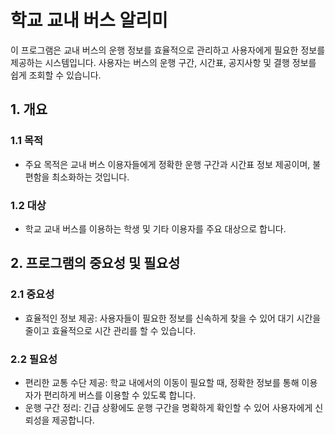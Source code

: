 # 학교 교내 버스 알리미
이 프로그램은 교내 버스의 운행 정보를 효율적으로 관리하고 사용자에게 필요한 정보를 제공하는 시스템입니다. 사용자는 버스의 운행 구간, 시간표, 공지사항 및 결행 정보를 쉽게 조회할 수 있습니다.

## 1. 개요
### 1.1 목적
* 주요 목적은 교내 버스 이용자들에게 정확한 운행 구간과 시간표 정보 제공이며, 불편함을 최소화하는 것입니다.
### 1.2 대상
* 학교 교내 버스를 이용하는 학생 및 기타 이용자를 주요 대상으로 합니다.

## 2. 프로그램의 중요성 및 필요성
### 2.1 중요성
* 효율적인 정보 제공: 사용자들이 필요한 정보를 신속하게 찾을 수 있어 대기 시간을 줄이고 효율적으로 시간 관리를 할 수 있습니다.
### 2.2 필요성
* 편리한 교통 수단 제공: 학교 내에서의 이동이 필요할 때, 정확한 정보를 통해 이용자가 편리하게 버스를 이용할 수 있도록 합니다.
* 운행 구간 정리: 긴급 상황에도 운행 구간을 명확하게 확인할 수 있어 사용자에게 신뢰성을 제공합니다.
